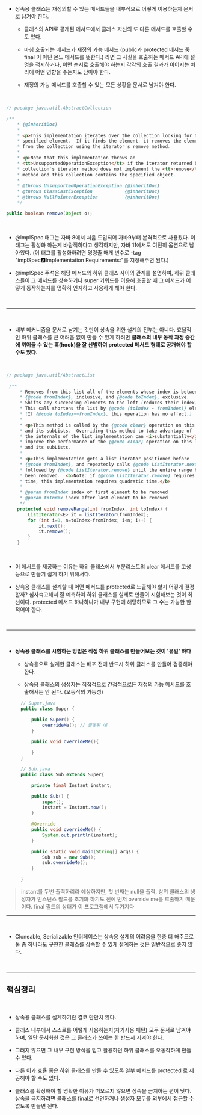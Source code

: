 - 상속용 클래스는 재정의할 수 있는 메서드들을 내부적으로 어떻게 이용하는지 문서로 남겨야 한다.

  - 클래스의 API로 공개된 메서드에서 클래스 자신의 또 다른 메서드를 호출할 수도 있다.

  - 마침 호출되는 메서드가 재정의 가능 메서드 (public과 protected 메서드 중 final 이 아닌 몯느 메서드를 뜻한다.) 라면 그 사실을 호출하는 메서드 API에 설명을 적시하거나, 어떤 순서로 호출해야 하는지 각각의 호출 결과가 이어지는 처리에 어떤 영향을 주는지도 담아야 한다.

  - 재정의 가능 메서드를 호출할 수 있는 모든 상황을 문서로 남겨야 한다.

<br>

```java
// pacakge java.util.AbstractCollection

/**
    * {@inheritDoc}
    *
    * <p>This implementation iterates over the collection looking for the
    * specified element.  If it finds the element, it removes the element
    * from the collection using the iterator's remove method.
    *
    * <p>Note that this implementation throws an
    * <tt>UnsupportedOperationException</tt> if the iterator returned by this
    * collection's iterator method does not implement the <tt>remove</tt>
    * method and this collection contains the specified object.
    *
    * @throws UnsupportedOperationException {@inheritDoc}
    * @throws ClassCastException            {@inheritDoc}
    * @throws NullPointerException          {@inheritDoc}
    */

public boolean remove(Object o);
```

<br>

- @implSpec 태그는 자바 8에서 처음 도입되어 자바9부터 본격적으로 사용됬다. 이 태그는 활성화 하는게 바람직하다고 생각하지만, 자바 11에서도 여전히 옵션으로 남아있다. (이 태그를 활성화하려면 명령줄 매개 변수로 -tag "implSpec:a:Implementation Requirements:"를 지정해주면 된다.)

- @implSpec 주석은 해당 메서드와 하위 클래스 사이의 관계를 설명하여, 하위 클래스들이 그 메서드를 상속하거나 super 키워드를 이용해 호출할 때 그 메서드가 어떻게 동작하는지를 명확히 인지하고 사용하게 해야 한다.

<br>

---

<br>

- 내부 메커니즘을 문서로 남기는 것만이 상속을 위한 설계의 전부는 아니다. 효율적인 하위 클래스를 큰 어려움 없이 만들 수 있게 하려면 **클래스의 내부 동작 과정 중간에 끼어들 수 있는 훅(hook)을 잘 선별하여 protected 메서드 형태로 공개해야 할 수도 있다.**

<br>

```java
// package java.util/AbstractList

 /**
     * Removes from this list all of the elements whose index is between
     * {@code fromIndex}, inclusive, and {@code toIndex}, exclusive.
     * Shifts any succeeding elements to the left (reduces their index).
     * This call shortens the list by {@code (toIndex - fromIndex)} elements.
     * (If {@code toIndex==fromIndex}, this operation has no effect.)
     *
     * <p>This method is called by the {@code clear} operation on this list
     * and its subLists.  Overriding this method to take advantage of
     * the internals of the list implementation can <i>substantially</i>
     * improve the performance of the {@code clear} operation on this list
     * and its subLists.
     *
     * <p>This implementation gets a list iterator positioned before
     * {@code fromIndex}, and repeatedly calls {@code ListIterator.next}
     * followed by {@code ListIterator.remove} until the entire range has
     * been removed.  <b>Note: if {@code ListIterator.remove} requires linear
     * time, this implementation requires quadratic time.</b>
     *
     * @param fromIndex index of first element to be removed
     * @param toIndex index after last element to be removed
     */
    protected void removeRange(int fromIndex, int toIndex) {
        ListIterator<E> it = listIterator(fromIndex);
        for (int i=0, n=toIndex-fromIndex; i<n; i++) {
            it.next();
            it.remove();
        }
    }
```

<br>

- 이 메서드를 제공하는 이유는 하위 클래스에서 부분리스트의 clear 메서드를 고성능으로 만들기 쉽게 하기 위해서다.

- 상속용 클래스를 설계할 때 어떤 메서드를 protected로 노출해야 할지 어떻게 결정할까? 심사숙고해서 잘 예측하여 하위 클래스를 실제로 만들어 시험해보는 것이 최선이다. protected 메서드 하나하나가 내부 구현에 해당하므로 그 수는 가능한 한 적어야 한다.

<br>

---

<br>

- **상속용 클래스를 시험하는 방법은 직접 하위 클래스를 만들어보는 것이 '유일' 하다**

  - 상속용으로 설계한 클래스는 배포 전에 반드시 하위 클래스를 만들어 검증해야 한다.

  - 상속용 클래스의 생성자는 직접적으로 간접적으로든 재정의 가능 메서드를 호출해서는 안 된다. (오동작의 가능성)

  ```java
    // Super.java
    public class Super {

        public Super() {
            overrideMe(); // 잘못된 예
        }

        public void overrideMe(){

        }
    }

    // Sub.java
    public class Sub extends Super{

        private final Instant instant;

        public Sub() {
            super();
            instant = Instant.now();
        }

        @Override
        public void overrideMe() {
            System.out.println(instant);
        }

        public static void main(String[] args) {
            Sub sub = new Sub();
            sub.overrideMe();
        }

    }
  ```

> instant를 두번 출력하리라 예상하지만, 첫 번째는 null을 출력, 상위 클래스의 생성자가 인스턴스 필드를 초기화 하기도 전에 먼저 override me를 호출하기 때문이다. final 필드의 상태가 이 프로그램에서 두가지다

---

<br>

- Cloneable, Serializable 인터페이스는 상속용 설계의 어려움을 한층 더 해주므로 둘 중 하나라도 구현한 클래스를 상속할 수 있게 설계하는 것은 일반적으로 좋지 않다.

<br>

---

## 핵심정리

<br>

- 상속용 클래스를 설계하기란 결코 만만치 않다.

- 클래스 내부에서 스스로를 어떻게 사용하는지(자기사용 패턴) 모두 문서로 남겨야 하며, 일단 문서화한 것은 그 클래스가 쓰이는 한 반드시 지켜야 한다.

- 그러지 않으면 그 내부 구현 방식을 믿고 활용하던 하위 클래스를 오동작하게 만들 수 있다.

- 다른 이가 효율 좋은 하위 클래스를 만들 수 있도록 일부 메서드를 protected 로 제공해야 할 수도 있다.

- 클래스를 확장해야 할 명확한 이유가 떠오르지 않으면 상속을 금지하는 편이 낫다. 상속을 금지하려면 클래스를 final로 선언하거나 생성자 모두를 외부에서 접근할 수 없도록 만들면 된다.

